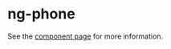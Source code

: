 # ng-phone

See the [component page](http://chalu.github.io/ng-phone/components/ng-phone/) for more information.
